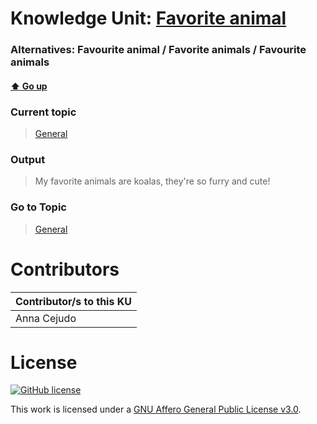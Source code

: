 # Knowledge Unit: [Favorite animal](../../knowledge_units/general/favorite-animal.md)
### Alternatives:   Favourite animal   /  Favorite animals   /  Favourite animals 
#### [:arrow_up: Go up](../../topics/general.md)
### Current topic
> [General](../../topics/general.md)
### Output
> My favorite animals are koalas, they&#039;re so furry and cute!
### Go to Topic
> [General](../../topics/general.md)


# Contributors

| Contributor/s to this KU |
| - | 
| Anna Cejudo |

# License
[![GitHub license](https://img.shields.io/github/license/inbrainz/cerebro)](https://github.com/inbrainz/cerebro/blob/master/LICENSE)

This work is licensed under a [GNU Affero General Public License v3.0](https://www.gnu.org/licenses/agpl-3.0.txt).